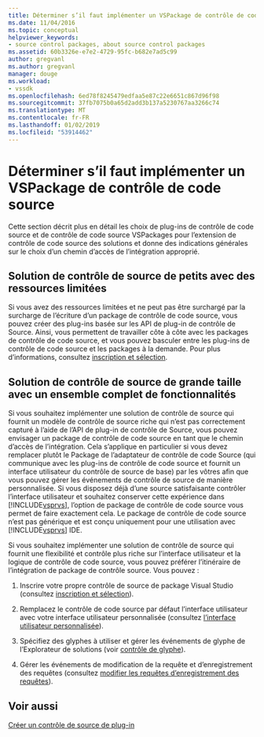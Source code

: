 ```yaml
---
title: Déterminer s’il faut implémenter un VSPackage de contrôle de code Source | Microsoft Docs
ms.date: 11/04/2016
ms.topic: conceptual
helpviewer_keywords:
- source control packages, about source control packages
ms.assetid: 60b3326e-e7e2-4729-95fc-b682e7ad5c99
author: gregvanl
ms.author: gregvanl
manager: douge
ms.workload:
- vssdk
ms.openlocfilehash: 6ed78f8245479edfaa5e87c22e6651c867d96f98
ms.sourcegitcommit: 37fb7075b0a65d2add3b137a5230767aa3266c74
ms.translationtype: MT
ms.contentlocale: fr-FR
ms.lasthandoff: 01/02/2019
ms.locfileid: "53914462"
---
```

# <a name="determine-whether-to-implement-a-source-control-vspackage"></a>Déterminer s’il faut implémenter un VSPackage de contrôle de code source
Cette section décrit plus en détail les choix de plug-ins de contrôle de code source et de contrôle de code source VSPackages pour l’extension de contrôle de code source des solutions et donne des indications générales sur le choix d’un chemin d’accès de l’intégration approprié.  
  
## <a name="small-source-control-solution-with-limited-resources"></a>Solution de contrôle de source de petits avec des ressources limitées  
 Si vous avez des ressources limitées et ne peut pas être surchargé par la surcharge de l’écriture d’un package de contrôle de code source, vous pouvez créer des plug-ins basée sur les API de plug-in de contrôle de Source. Ainsi, vous permettent de travailler côte à côte avec les packages de contrôle de code source, et vous pouvez basculer entre les plug-ins de contrôle de code source et les packages à la demande. Pour plus d’informations, consultez [inscription et sélection](../../extensibility/internals/registration-and-selection-source-control-vspackage.md).  
  
## <a name="large-source-control-solution-with-a-rich-feature-set"></a>Solution de contrôle de source de grande taille avec un ensemble complet de fonctionnalités  
 Si vous souhaitez implémenter une solution de contrôle de source qui fournit un modèle de contrôle de source riche qui n’est pas correctement capturé à l’aide de l’API de plug-in de contrôle de Source, vous pouvez envisager un package de contrôle de code source en tant que le chemin d’accès de l’intégration. Cela s’applique en particulier si vous devez remplacer plutôt le Package de l’adaptateur de contrôle de code Source (qui communique avec les plug-ins de contrôle de code source et fournit un interface utilisateur du contrôle de source de base) par les vôtres afin que vous pouvez gérer les événements de contrôle de source de manière personnalisée. Si vous disposez déjà d’une source satisfaisante contrôler l’interface utilisateur et souhaitez conserver cette expérience dans [!INCLUDE[vsprvs](../../code-quality/includes/vsprvs_md.md)], l’option de package de contrôle de code source vous permet de faire exactement cela. Le package de contrôle de code source n’est pas générique et est conçu uniquement pour une utilisation avec [!INCLUDE[vsprvs](../../code-quality/includes/vsprvs_md.md)] IDE.  
  
 Si vous souhaitez implémenter une solution de contrôle de source qui fournit une flexibilité et contrôle plus riche sur l’interface utilisateur et la logique de contrôle de code source, vous pouvez préférer l’itinéraire de l’intégration de package de contrôle source. Vous pouvez :  
  
1.  Inscrire votre propre contrôle de source de package Visual Studio (consultez [inscription et sélection](../../extensibility/internals/registration-and-selection-source-control-vspackage.md)).  
  
2.  Remplacez le contrôle de code source par défaut l’interface utilisateur avec votre interface utilisateur personnalisée (consultez [l’interface utilisateur personnalisée](../../extensibility/internals/custom-user-interface-source-control-vspackage.md)).  
  
3.  Spécifiez des glyphes à utiliser et gérer les événements de glyphe de l’Explorateur de solutions (voir [contrôle de glyphe](../../extensibility/internals/glyph-control-source-control-vspackage.md)).  
  
4.  Gérer les événements de modification de la requête et d’enregistrement des requêtes (consultez [modifier les requêtes d’enregistrement des requêtes](../../extensibility/internals/query-edit-query-save-source-control-vspackage.md)).  
  
## <a name="see-also"></a>Voir aussi  
 [Créer un contrôle de source de plug-in](../../extensibility/internals/creating-a-source-control-plug-in.md)